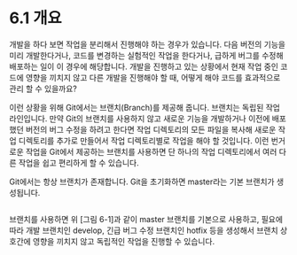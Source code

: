 # 6.1 개요

개발을 하다 보면 작업을 분리해서 진행해야 하는 경우가 있습니다. 다음 버전의 기능을 미리 개발한다거나, 코드를 변경하는 실험적인 작업을 한다거나, 급하게 버그를 수정해 배포하는 일이 이 경우에 해당합니다. 개발을 진행하고 있는 상황에서 현재 작업 중인 코드에 영향을 끼치지 않고 다른 개발을 진행해야 할 때, 어떻게 해야 코드를 효과적으로 관리 할 수 있을까요?&#x20;

이런 상황을 위해 Git에서는 브랜치(Branch)를 제공해 줍니다. 브랜치는 독립된 작업 라인입니다. 만약 Git의 브랜치를 사용하지 않고 새로운 기능을 개발하거나 이전에 배포했던 버전의 버그 수정을 하려고 한다면 작업 디렉토리의 모든 파일을 복사해 새로운 작업 디렉토리를 추가로 만들어서 작업 디렉토리별로 작업을 해야 할 것입니다. 이런 번거로운 작업을 Git에서 제공하는 브랜치를 사용하면 단 하나의 작업 디렉토리에서 여러 다른 작업을 쉽고 편리하게 할 수 있습니다.

Git에서는 항상 브랜치가 존재합니다. Git을 초기화하면 master라는 기본 브랜치가 생성됩니다.

<figure><img src="broken-reference" alt=""><figcaption></figcaption></figure>

브랜치를 사용하면 위 \[그림 6-1]과 같이 master 브랜치를 기본으로 사용하고, 필요에 따라 개발 브랜치인 develop, 긴급 버그 수정 브랜치인 hotfix 등을 생성해서 브랜치 상호간에 영향을 끼치지 않고 독립적인 작업을 진행할 수 있습니다.
